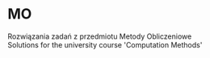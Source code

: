 # MO
Rozwiązania zadań z przedmiotu Metody Obliczeniowe </br>
Solutions for the university course  'Computation Methods'
